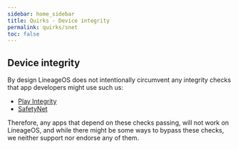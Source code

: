 ```yaml
---
sidebar: home_sidebar
title: Quirks - Device integrity
permalink: quirks/snet
toc: false
---
```


## Device integrity

By design LineageOS does not intentionally circumvent any integrity checks that app developers might use such us:
* [Play Integrity](https://developer.android.com/google/play/integrity/overview)
* [SafetyNet](https://developer.android.com/privacy-and-security/safetynet)

Therefore, any apps that depend on these checks passing, will not work on LineageOS, and while there might be some ways to bypass these checks, we neither support nor endorse any of them.
